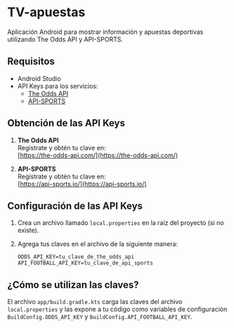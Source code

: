 # TV-apuestas

Aplicación Android para mostrar información y apuestas deportivas utilizando The Odds API y API-SPORTS.

## Requisitos

- Android Studio
- API Keys para los servicios:
  - [The Odds API](https://the-odds-api.com/)
  - [API-SPORTS](https://api-sports.io/)

## Obtención de las API Keys

1. **The Odds API**  
   Regístrate y obtén tu clave en:  
   [https://the-odds-api.com/](https://the-odds-api.com/)

2. **API-SPORTS**  
   Regístrate y obtén tu clave en:  
   [https://api-sports.io/](https://api-sports.io/)

## Configuración de las API Keys

1. Crea un archivo llamado `local.properties` en la raíz del proyecto (si no existe).
2. Agrega tus claves en el archivo de la siguiente manera:

   ```properties
   ODDS_API_KEY=tu_clave_de_the_odds_api
   API_FOOTBALL_API_KEY=tu_clave_de_api_sports
   ```

## ¿Cómo se utilizan las claves?

El archivo `app/build.gradle.kts` carga las claves del archivo `local.properties` y las expone a tu código como variables de configuración `BuildConfig.ODDS_API_KEY` y `BuildConfig.API_FOOTBALL_API_KEY`.
